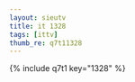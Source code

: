 ```yaml
--- 
layout: sieutv
title: it 1328
tags: [ittv]
thumb_re: q7t11328
---
```

{% include q7t1 key="1328" %} 
